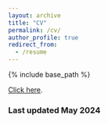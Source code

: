 ```yaml
---
layout: archive
title: "CV"
permalink: /cv/
author_profile: true
redirect_from:
  - /resume
---
```


{% include base_path %}
<!-- <embed src="https://benjzhang.github.io/files/zhang_cv_202201.pdf" type="application/pdf" width="600px" height="500px" />  -->

[Click here](https://benjzhang.github.io/files/zhang_cv_052024.pdf).
### Last updated May 2024